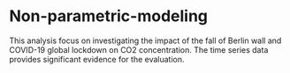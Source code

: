 # Non-parametric-modeling
This analysis focus on investigating the impact of the fall of Berlin wall and COVID-19 global lockdown on CO2 concentration. The time series data provides significant evidence for the evaluation.
